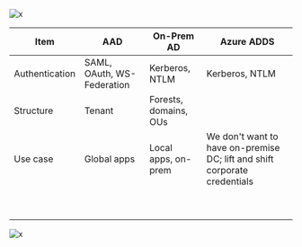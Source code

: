 ![x](https://i.imgur.com/auSb5wy.png)

| Item  | AAD  | On-Prem AD  | Azure ADDS  | 
|---|---|---|---|
| Authentication  | SAML, OAuth, WS-Federation  | Kerberos, NTLM  |  Kerberos, NTLM   | 
| Structure  | Tenant  | Forests, domains, OUs  |   | 
| Use case  | Global apps  | Local apps, on-prem   | We don't want to have on-premise DC; lift and shift corporate credentials  | 
|   |   |   |   | 
|   |   |   |   | 
|   |   |   |   | 
|   |   |   |   | 
|   |   |   |   | 
|   |   |   |   | 
|   |   |   |   | 
|   |   |   |   | 
|   |   |   |   | 


![x](https://i.imgur.com/empyTyV.png)
